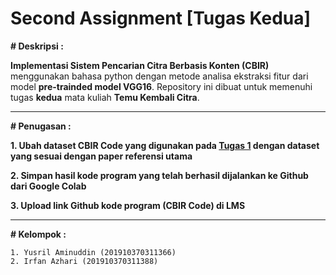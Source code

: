 # Second Assignment [Tugas Kedua]
**# Deskripsi :**

**Implementasi Sistem Pencarian Citra Berbasis Konten (CBIR)** menggunakan bahasa python dengan metode analisa ekstraksi fitur dari model **pre-trainded model VGG16**. Repository ini dibuat untuk memenuhi tugas **kedua** mata kuliah **Temu Kembali Citra**.
****
**# Penugasan :**


**1. Ubah dataset CBIR Code yang digunakan pada [Tugas 1](https://github.com/rasvanjaya21/content-based-image-retrieval/tree/first-assignment) dengan dataset yang sesuai dengan paper referensi utama**

**2. Simpan hasil kode program yang telah berhasil dijalankan ke Github dari Google Colab**

**3. Upload link Github kode program (CBIR Code) di LMS**
****

**# Kelompok :**

```1. Yusril Aminuddin (201910370311366)```  
```2. Irfan Azhari (201910370311388)```  